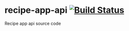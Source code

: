 # recipe-app-api [![Build Status](https://travis-ci.com/bavlayan/recipe-app-api.svg?branch=main)](https://travis-ci.com/bavlayan/recipe-app-api)
Recipe app api source code
